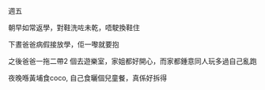 週五

朝早如常返學，對鞋洗咗未乾，唔駛換鞋住

下晝爸爸病假接放學，佢一嚟就要抱

之後爸爸一拖二帶2 個去遊樂室，家姐都好開心，而家都鍾意同人玩多過自己亂跑

夜晚喺黃埔食coco, 自己食曬個兒童餐，真係好拆得

